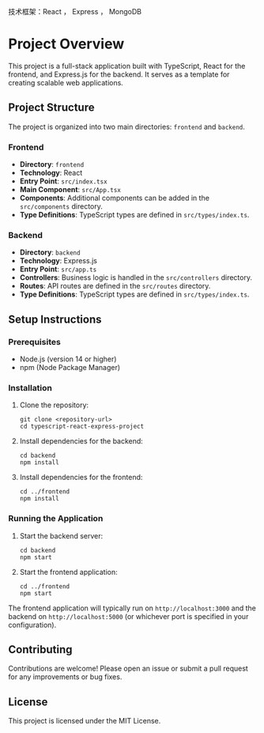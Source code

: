 技术框架：React ， Express ， MongoDB

# Project Overview

This project is a full-stack application built with TypeScript, React for the frontend, and Express.js for the backend. It serves as a template for creating scalable web applications.

## Project Structure

The project is organized into two main directories: `frontend` and `backend`.

### Frontend

- **Directory**: `frontend`
- **Technology**: React
- **Entry Point**: `src/index.tsx`
- **Main Component**: `src/App.tsx`
- **Components**: Additional components can be added in the `src/components` directory.
- **Type Definitions**: TypeScript types are defined in `src/types/index.ts`.

### Backend

- **Directory**: `backend`
- **Technology**: Express.js
- **Entry Point**: `src/app.ts`
- **Controllers**: Business logic is handled in the `src/controllers` directory.
- **Routes**: API routes are defined in the `src/routes` directory.
- **Type Definitions**: TypeScript types are defined in `src/types/index.ts`.

## Setup Instructions

### Prerequisites

- Node.js (version 14 or higher)
- npm (Node Package Manager)

### Installation

1. Clone the repository:
   ```
   git clone <repository-url>
   cd typescript-react-express-project
   ```

2. Install dependencies for the backend:
   ```
   cd backend
   npm install
   ```

3. Install dependencies for the frontend:
   ```
   cd ../frontend
   npm install
   ```

### Running the Application

1. Start the backend server:
   ```
   cd backend
   npm start
   ```

2. Start the frontend application:
   ```
   cd ../frontend
   npm start
   ```

The frontend application will typically run on `http://localhost:3000` and the backend on `http://localhost:5000` (or whichever port is specified in your configuration).

## Contributing

Contributions are welcome! Please open an issue or submit a pull request for any improvements or bug fixes.

## License

This project is licensed under the MIT License.